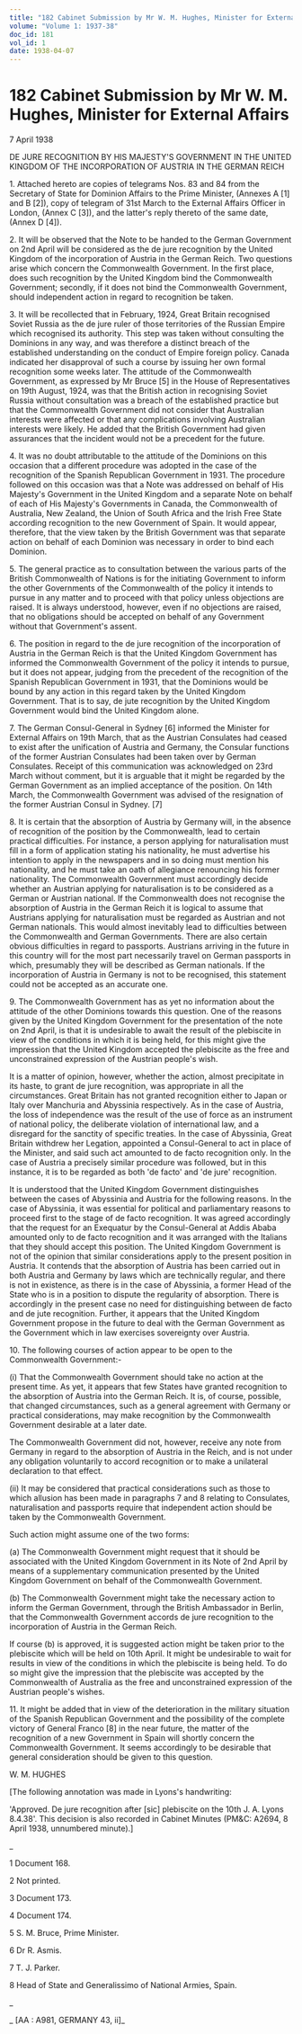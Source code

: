 ```yaml
---
title: "182 Cabinet Submission by Mr W. M. Hughes, Minister for External Affairs"
volume: "Volume 1: 1937-38"
doc_id: 181
vol_id: 1
date: 1938-04-07
---
```


# 182 Cabinet Submission by Mr W. M. Hughes, Minister for External Affairs

7 April 1938

DE JURE RECOGNITION BY HIS MAJESTY'S GOVERNMENT IN THE UNITED KINGDOM OF THE INCORPORATION OF AUSTRIA IN THE GERMAN REICH

1\. Attached hereto are copies of telegrams Nos. 83 and 84 from the Secretary of State for Dominion Affairs to the Prime Minister, (Annexes A [1] and B [2]), copy of telegram of 31st March to the External Affairs Officer in London, (Annex C [3]), and the latter's reply thereto of the same date, (Annex D [4]).

2\. It will be observed that the Note to be handed to the German Government on 2nd April will be considered as the de jure recognition by the United Kingdom of the incorporation of Austria in the German Reich. Two questions arise which concern the Commonwealth Government. In the first place, does such recognition by the United Kingdom bind the Commonwealth Government; secondly, if it does not bind the Commonwealth Government, should independent action in regard to recognition be taken.

3\. It will be recollected that in February, 1924, Great Britain recognised Soviet Russia as the de jure ruler of those territories of the Russian Empire which recognised its authority. This step was taken without consulting the Dominions in any way, and was therefore a distinct breach of the established understanding on the conduct of Empire foreign policy. Canada indicated her disapproval of such a course by issuing her own formal recognition some weeks later. The attitude of the Commonwealth Government, as expressed by Mr Bruce [5] in the House of Representatives on 19th August, 1924, was that the British action in recognising Soviet Russia without consultation was a breach of the established practice but that the Commonwealth Government did not consider that Australian interests were affected or that any complications involving Australian interests were likely. He added that the British Government had given assurances that the incident would not be a precedent for the future.

4\. It was no doubt attributable to the attitude of the Dominions on this occasion that a different procedure was adopted in the case of the recognition of the Spanish Republican Government in 1931. The procedure followed on this occasion was that a Note was addressed on behalf of His Majesty's Government in the United Kingdom and a separate Note on behalf of each of His Majesty's Governments in Canada, the Commonwealth of Australia, New Zealand, the Union of South Africa and the Irish Free State according recognition to the new Government of Spain. It would appear, therefore, that the view taken by the British Government was that separate action on behalf of each Dominion was necessary in order to bind each Dominion.

5\. The general practice as to consultation between the various parts of the British Commonwealth of Nations is for the initiating Government to inform the other Governments of the Commonwealth of the policy it intends to pursue in any matter and to proceed with that policy unless objections are raised. It is always understood, however, even if no objections are raised, that no obligations should be accepted on behalf of any Government without that Government's assent.

6\. The position in regard to the de jure recognition of the incorporation of Austria in the German Reich is that the United Kingdom Government has informed the Commonwealth Government of the policy it intends to pursue, but it does not appear, judging from the precedent of the recognition of the Spanish Republican Government in 1931, that the Dominions would be bound by any action in this regard taken by the United Kingdom Government. That is to say, de jute recognition by the United Kingdom Government would bind the United Kingdom alone.

7\. The German Consul-General in Sydney [6] informed the Minister for External Affairs on 19th March, that as the Austrian Consulates had ceased to exist after the unification of Austria and Germany, the Consular functions of the former Austrian Consulates had been taken over by German Consulates. Receipt of this communication was acknowledged on 23rd March without comment, but it is arguable that it might be regarded by the German Government as an implied acceptance of the position. On 14th March, the Commonwealth Government was advised of the resignation of the former Austrian Consul in Sydney. [7]

8\. It is certain that the absorption of Austria by Germany will, in the absence of recognition of the position by the Commonwealth, lead to certain practical difficulties. For instance, a person applying for naturalisation must fill in a form of application stating his nationality, he must advertise his intention to apply in the newspapers and in so doing must mention his nationality, and he must take an oath of allegiance renouncing his former nationality. The Commonwealth Government must accordingly decide whether an Austrian applying for naturalisation is to be considered as a German or Austrian national. If the Commonwealth does not recognise the absorption of Austria in the German Reich it is logical to assume that Austrians applying for naturalisation must be regarded as Austrian and not German nationals. This would almost inevitably lead to difficulties between the Commonwealth and German Governments. There are also certain obvious difficulties in regard to passports. Austrians arriving in the future in this country will for the most part necessarily travel on German passports in which, presumably they will be described as German nationals. If the incorporation of Austria in Germany is not to be recognised, this statement could not be accepted as an accurate one.

9\. The Commonwealth Government has as yet no information about the attitude of the other Dominions towards this question. One of the reasons given by the United Kingdom Government for the presentation of the note on 2nd April, is that it is undesirable to await the result of the plebiscite in view of the conditions in which it is being held, for this might give the impression that the United Kingdom accepted the plebiscite as the free and unconstrained expression of the Austrian people's wish.

It is a matter of opinion, however, whether the action, almost precipitate in its haste, to grant de jure recognition, was appropriate in all the circumstances. Great Britain has not granted recognition either to Japan or Italy over Manchuria and Abyssinia respectively. As in the case of Austria, the loss of independence was the result of the use of force as an instrument of national policy, the deliberate violation of international law, and a disregard for the sanctity of specific treaties. In the case of Abyssinia, Great Britain withdrew her Legation, appointed a Consul-General to act in place of the Minister, and said such act amounted to de facto recognition only. In the case of Austria a precisely similar procedure was followed, but in this instance, it is to be regarded as both 'de facto' and 'de jure' recognition.

It is understood that the United Kingdom Government distinguishes between the cases of Abyssinia and Austria for the following reasons. In the case of Abyssinia, it was essential for political and parliamentary reasons to proceed first to the stage of de facto recognition. It was agreed accordingly that the request for an Exequatur by the Consul-General at Addis Ababa amounted only to de facto recognition and it was arranged with the Italians that they should accept this position. The United Kingdom Government is not of the opinion that similar considerations apply to the present position in Austria. It contends that the absorption of Austria has been carried out in both Austria and Germany by laws which are technically regular, and there is not in existence, as there is in the case of Abyssinia, a former Head of the State who is in a position to dispute the regularity of absorption. There is accordingly in the present case no need for distinguishing between de facto and de jute recognition. Further, it appears that the United Kingdom Government propose in the future to deal with the German Government as the Government which in law exercises sovereignty over Austria.

10\. The following courses of action appear to be open to the Commonwealth Government:-

(i) That the Commonwealth Government should take no action at the present time. As yet, it appears that few States have granted recognition to the absorption of Austria into the German Reich. It is, of course, possible, that changed circumstances, such as a general agreement with Germany or practical considerations, may make recognition by the Commonwealth Government desirable at a later date.

The Commonwealth Government did not, however, receive any note from Germany in regard to the absorption of Austria in the Reich, and is not under any obligation voluntarily to accord recognition or to make a unilateral declaration to that effect.

(ii) It may be considered that practical considerations such as those to which allusion has been made in paragraphs 7 and 8 relating to Consulates, naturalisation and passports require that independent action should be taken by the Commonwealth Government.

Such action might assume one of the two forms:

(a) The Commonwealth Government might request that it should be associated with the United Kingdom Government in its Note of 2nd April by means of a supplementary communication presented by the United Kingdom Government on behalf of the Commonwealth Government.

(b) The Commonwealth Government might take the necessary action to inform the German Government, through the British Ambassador in Berlin, that the Commonwealth Government accords de jure recognition to the incorporation of Austria in the German Reich.

If course (b) is approved, it is suggested action might be taken prior to the plebiscite which will be held on 10th April. It might be undesirable to wait for results in view of the conditions in which the plebiscite is being held. To do so might give the impression that the plebiscite was accepted by the Commonwealth of Australia as the free and unconstrained expression of the Austrian people's wishes.

11\. It might be added that in view of the deterioration in the military situation of the Spanish Republican Government and the possibility of the complete victory of General Franco [8] in the near future, the matter of the recognition of a new Government in Spain will shortly concern the Commonwealth Government. It seems accordingly to be desirable that general consideration should be given to this question.

W. M. HUGHES

[The following annotation was made in Lyons's handwriting:

'Approved. De jure recognition after [sic] plebiscite on the 10th J. A. Lyons 8.4.38'. This decision is also recorded in Cabinet Minutes (PM&amp;C: A2694, 8 April 1938, unnumbered minute).]

_

1 Document 168.

2 Not printed.

3 Document 173.

4 Document 174.

5 S. M. Bruce, Prime Minister.

6 Dr R. Asmis.

7 T. J. Parker.

8 Head of State and Generalissimo of National Armies, Spain.

_

_ [AA : A981, GERMANY 43, ii]_
